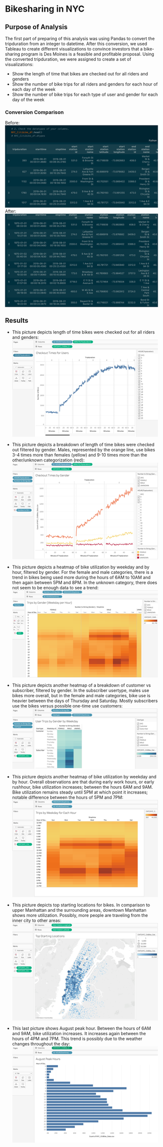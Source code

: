 # Bikesharing in NYC
## Purpose of Analysis
The first part of preparing of this analysis was using Pandas to convert the tripduration from an integer to datetime. After this conversion, we used Tableau to create different visualizations to convince investors that a bike-sharing program is Des Moines is a feasible and profitable proposal. Using the converted tripduration, we were assigned to create a set of visualizations:
- Show the length of time that bikes are checked out for all riders and genders
- Show the number of bike trips for all riders and genders for each hour of each day of the week
- Show the number of bike trips for each type of user and gender for each day of the week

### Conversion Comparison
Before:
![Before_Conversion.png](Images/Before_Conversion.png)
After:
![After_Conversion.png](Images/After_Conversion.png)

## Results
- This picture depicts length of time bikes were checked out for all riders and genders:
![Checkout_Times_Users.png](Images/Checkout_Times_Users.png)

- This picture depicts a breakdown of length of time bikes were checked out filtered by gender. Males, represented by the orange line, use bikes 3-4 times more than females (yellow) and 9-10 times more than the other/unknown categorization (red):
![Checkout_Times_Gender.png](Images/Checkout_Times_Gender.png)

- This picture depicts a heatmap of bike utilization by weekday and by hour, filtered by gender. For the female and male categories, there is a trend in bikes being used more during the hours of 6AM to 10AM and then again between 5PM and 8PM. In the unknown category, there does not seem to be enough data to see a trend:
![Trips_by_Gender.png](Images/Trips_by_Gender.png)

- This picture depicts another heatmap of a breakdown of customer vs subscriber, filtered by gender. In the subscriber usertype, males use bikes more overall, but in the female and male categories, bike use is heavier between the days of Thursday and Saturday. Mostly subscribers use the bikes versus possible one-time use customers:
![Customer_Subscriber.png](Images/Customer_Subscriber.png)

- This picture depicts another heatmap of bike utilization by weekday and by hour. Overall observations are that during early work hours, or early rushhour, bike utilization increases; between the hours 6AM and 9AM. Bike utilization remains steady until 5PM at which point it increases; notable difference between the hours of 5PM and 7PM:
![Trips_by_Weekday.png](Images/Trips_by_Weekday.png)

- This picture depicts top starting locations for bikes. In comparison to upper Manhattan and the surrounding areas, downtown Manhattan shows more utilization. Possibly, more people are traveling from the inner city to other areas:
![Top_Starting_Locations](Images/Top_Starting_Locations.png)

- This last picture shows August peak hour. Between the hours of 6AM and 9AM, bike utilization increases. It increases again between the hours of 4PM and 7PM. This trend is possibly due to the weather changes throughout the day:
![Peak_August_Hours.png](Images/Peak_August_Hours.png)

